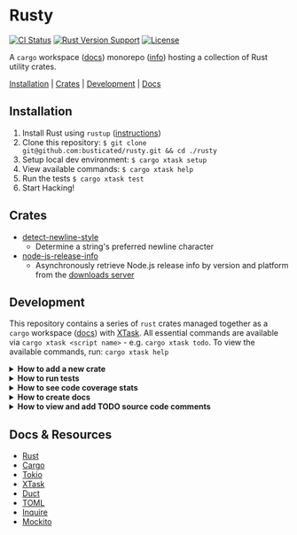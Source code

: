 # Rusty

[![CI Status](https://github.com/busticated/rusty/actions/workflows/ci.yaml/badge.svg?branch=main)](https://github.com/busticated/rusty/actions) [![Rust Version Support](https://img.shields.io/badge/rust%20version-%3E%3D1.72.1-orange)](https://releases.rs/) [![License](https://img.shields.io/badge/license-MIT-blue.svg)](https://github.com/busticated/rusty/blob/master/LICENSE)

A `cargo` workspace ([docs](https://doc.rust-lang.org/book/ch14-03-cargo-workspaces.html)) monorepo ([info](https://en.wikipedia.org/wiki/Monorepo)) hosting a collection of Rust utility crates.

[Installation](#installation) | [Crates](#crates) | [Development](#development) | [Docs](#docs--resources)


## Installation

1. Install Rust using `rustup` ([instructions](https://www.rust-lang.org/tools/install))
2. Clone this repository: `$ git clone git@github.com:busticated/rusty.git && cd ./rusty`
3. Setup local dev environment: `$ cargo xtask setup`
4. View available commands: `$ cargo xtask help`
5. Run the tests `$ cargo xtask test`
6. Start Hacking!


## Crates

<!-- crate-list-start -->
* [detect-newline-style](crates/detect-newline-style)
	* Determine a string's preferred newline character
* [node-js-release-info](crates/node-js-release-info)
	* Asynchronously retrieve Node.js release info by version and platform from the [downloads server](https://nodejs.org/download/release/)
<!-- crate-list-end -->

## Development

This repository contains a series of `rust` crates managed together as a `cargo` workspace ([docs](https://doc.rust-lang.org/book/ch14-03-cargo-workspaces.html)) with [XTask](https://github.com/matklad/cargo-xtask). All essential commands are available via `cargo xtask <script name>` - e.g. `cargo xtask todo`. To view the available commands, run: `cargo xtask help`


<details id="develop-add-crate">
<summary><b>How to add a new crate</b></summary>
<p>

To add a _new_ crate to the workspace, run `cargo xtask crate:add` and follow the prompts. Upon completion, your new crate will be available within `./crates/<your crate>`

</p>
</details>

<details id="develop-run-tests">
<summary><b>How to run tests</b></summary>
<p>

To run _all_ tests for _all_ crates:

```
cargo test
```

To run _unit_ tests for _all_ crates:

```
cargo test --lib --workspace
```

To run _unit_ tests for _just your_ crate:

```
cargo test --lib --package <your crate's name>
```

To run _integration_ tests for _all_ crates:

```
cargo test --test integration --workspace
```

To run _integration_ tests for _just your_ crate:

```
cargo test --test integration --package <your crate's name>
```

Run `cargo xtask help` to see any other test-related commands that are available.

</p>
</details>

<details id="develop-run-coverage">
<summary><b>How to see code coverage stats</b></summary>
<p>

To see code coverage stats for _all_ crates:

```
cargo xtask coverage
```

Run `cargo xtask help` to see any other coverage-related commands that are available.

</p>
</details>

<details id="develop-build-docs">
<summary><b>How to create docs</b></summary>
<p>

Public interfaces must be documented using inline annotations ([docs](https://doc.rust-lang.org/rustdoc/how-to-write-documentation.html)).

Once you've added your inline documentation, run:

```
cargo xtask doc --open
```

Run `cargo xtask help` to see any other docs-related commands that are available.

</p>
</details>

<details id="develop-todo">
<summary><b>How to view and add TODO source code comments</b></summary>
<p>

To see what TODOs exist across crates, run:

```
cargo xtask todo
```

When adding a TODO comment to your source code, format it like:

```rust
// TODO (<name>): <message>
```

e.g.

```rust
// TODO (busticated): this is my example todo comment
```

</p>
</details>


## Docs & Resources

* [Rust](https://www.rust-lang.org)
* [Cargo](https://github.com/rust-lang/cargo)
* [Tokio](https://tokio.rs)
* [XTask](https://github.com/matklad/cargo-xtask)
* [Duct](https://github.com/oconnor663/duct.rs)
* [TOML](https://github.com/toml-rs/toml)
* [Inquire](https://github.com/mikaelmello/inquire)
* [Mockito](https://github.com/lipanski/mockito)

